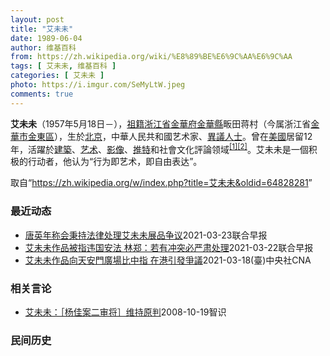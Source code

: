 ```yaml
---
layout: post
title: "艾未未"
date: 1989-06-04
author: 维基百科
from: https://zh.wikipedia.org/wiki/%E8%89%BE%E6%9C%AA%E6%9C%AA
tags: [ 艾未未, 维基百科 ]
categories: [ 艾未未 ]
photo: https://i.imgur.com/SeMyLtW.jpeg
comments: true
---
```

<div class="mw-parser-output">

<p><b>艾未未</b>（1957年5月18日<span class="useeditintro" title="Template:BLP editintro">－</span>），<a href="/wiki/%E7%A5%96%E7%B1%8D" title="祖籍">祖籍</a><a href="/wiki/%E6%B5%99%E6%B1%9F%E7%9C%81" title="浙江省">浙江省</a><a href="/wiki/%E9%87%91%E8%8F%AF%E5%BA%9C" class="mw-redirect" title="金華府">金華府</a><a href="/wiki/%E9%87%91%E8%8F%AF%E7%B8%A3" title="金華縣">金華縣</a>畈田蒋村（今属浙江省<a href="/wiki/%E9%87%91%E8%8F%AF%E5%B8%82" class="mw-redirect" title="金華市">金華市</a><a href="/wiki/%E9%87%91%E6%9D%B1%E5%8D%80" class="mw-redirect" title="金東區">金東區</a>），生於<a href="/wiki/%E5%8C%97%E4%BA%AC" class="mw-redirect" title="北京">北京</a>，中華人民共和國艺术家、<a href="/wiki/%E4%B8%AD%E8%8F%AF%E4%BA%BA%E6%B0%91%E5%85%B1%E5%92%8C%E5%9C%8B%E6%8C%81%E4%B8%8D%E5%90%8C%E6%94%BF%E8%A6%8B%E8%80%85%E5%88%97%E8%A1%A8" class="mw-redirect" title="中華人民共和國持不同政見者列表">異議人士</a>。曾在<a href="/wiki/%E7%BE%8E%E5%9C%8B" class="mw-redirect" title="美國">美國</a>居留12年，活躍於<a href="/wiki/%E5%BB%BA%E7%AF%89" class="mw-redirect" title="建築">建築</a>、<a href="/wiki/%E8%89%BA%E6%9C%AF" title="艺术">艺术</a>、<a href="/wiki/%E5%BD%B1%E5%83%8F" class="mw-redirect" title="影像">影像</a>、<a href="/wiki/%E6%8E%A8%E7%89%B9" class="mw-redirect" title="推特">推特</a>和社會文化評論领域<sup id="cite_ref-1" class="reference"><a href="#cite_note-1">[1]</a></sup><sup id="cite_ref-2" class="reference"><a href="#cite_note-2">[2]</a></sup>。艾未未是一個积极的行动者，他认为“行为即艺术，即自由表达”。
</p>
</div><noscript><img src="//zh.wikipedia.org/wiki/Special:CentralAutoLogin/start?type=1x1" alt="" title="" width="1" height="1" style="border: none; position: absolute;"></noscript>
<div class="printfooter">取自“<a dir="ltr" href="https://zh.wikipedia.org/w/index.php?title=艾未未&amp;oldid=64828281">https://zh.wikipedia.org/w/index.php?title=艾未未&amp;oldid=64828281</a>”</div><div id="recent-news"><h3>最近动态</h3><ul><li><a href="https://nodebe4.github.io/waimei/2021-03-23/%E5%94%90%E8%8B%B1%E5%B9%B4%E7%A7%B0%E4%BC%9A%E7%A7%89%E6%8C%81%E6%B3%95%E5%BE%8B%E5%A4%84%E7%90%86%E8%89%BE%E6%9C%AA%E6%9C%AA%E5%B1%95%E5%93%81%E4%BA%89%E8%AE%AE" title="唐英年称会秉持法律处理艾未未展品争议—— 就香港西九文化区M+博物馆中一幅艾未未的作品被指违反《香港国安法》，西九文化区管理局董事会主席唐英年今天发声明，称管理局必定会秉持法律，遵守《基本法》、...">唐英年称会秉持法律处理艾未未展品争议</a><time>2021-03-23</time><a class="tag">联合早报</a></li>
<li><a href="https://nodebe4.github.io/waimei/2021-03-22/%E8%89%BE%E6%9C%AA%E6%9C%AA%E4%BD%9C%E5%93%81%E8%A2%AB%E6%8C%87%E8%BF%9D%E5%9B%BD%E5%AE%89%E6%B3%95-%E6%9E%97%E9%83%91-%E8%8B%A5%E6%9C%89%E5%86%B2%E7%AA%81%E5%BF%85%E4%B8%A5%E8%82%83%E5%A4%84%E7%90%86" title="艾未未作品被指违国安法 林郑：若有冲突必严肃处理—— 香港M+博物馆所藏的中国艺术家艾未未的一幅作品被质疑违反“香港国安法”。香港行政长官林郑月娥今天说，香港是依法办事地方，若文化工作与国安法有...">艾未未作品被指违国安法   林郑：若有冲突必严肃处理</a><time>2021-03-22</time><a class="tag">联合早报</a></li>
<li><a href="https://nodebe4.github.io/waimei/2021-03-18/%E8%89%BE%E6%9C%AA%E6%9C%AA%E4%BD%9C%E5%93%81%E5%90%91%E5%A4%A9%E5%AE%89%E9%96%80%E5%BB%A3%E5%A0%B4%E6%AF%94%E4%B8%AD%E6%8C%87-%E5%9C%A8%E6%B8%AF%E5%BC%95%E7%99%BC%E7%88%AD%E8%AD%B0" title="艾未未作品向天安門廣場比中指 在港引發爭議—— （中央社記者張謙香港18日電）中國異議藝術家艾未未一件被香港西九文化區收藏的作品近日引發爭議，在這件作品中，有人對著北京天安門廣場豎起中指，被親政...">艾未未作品向天安門廣場比中指 在港引發爭議</a><time>2021-03-18</time><a class="tag">(臺)中央社CNA</a></li>
</ul></div><div id="open-opinion"><h3>相关言论</h3><ul><li><a href="https://nodebe4.github.io/opinion/2008-10-19/%E8%89%BE%E6%9C%AA%E6%9C%AA-%E6%9D%A8%E4%BD%B3%E6%A1%88%E4%BA%8C%E5%AE%A1%E5%B0%86-%E7%BB%B4%E6%8C%81%E5%8E%9F%E5%88%A4/" title="艾未未">艾未未：［杨佳案二审将］维持原判</a><time>2008-10-19</time><a class="tag">智识</a></li>
</ul></div><div id="mjls-record"><h3>民间历史</h3><ul></ul></div>
